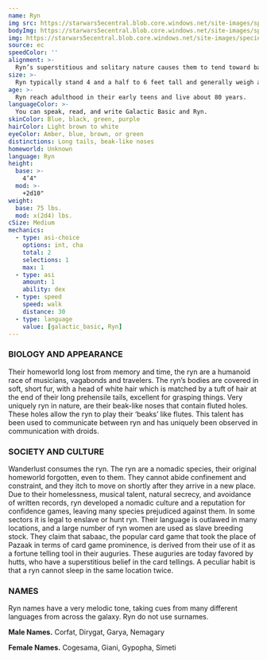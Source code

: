 ```yaml
---
name: Ryn
img src: https://starwars5ecentral.blob.core.windows.net/site-images/species/species_ryn.png
bodyImg: https://starwars5ecentral.blob.core.windows.net/site-images/species/species_ryn.png
img: https://starwars5ecentral.blob.core.windows.net/site-images/species/species_ryn.png
source: ec
speedColor: ''
alignment: >-
  Ryn’s superstitious and solitary nature causes them to tend toward balanced alignments, though there are exceptions.
size: >-
  Ryn typically stand 4 and a half to 6 feet tall and generally weigh about 120 lbs. Regardless of your position in that range, your size is Medium.
age: >-
  Ryn reach adulthood in their early teens and live about 80 years.
languageColor: >-
  You can speak, read, and write Galactic Basic and Ryn. 
skinColor: Blue, black, green, purple
hairColor: Light brown to white
eyeColor: Amber, blue, brown, or green
distinctions: Long tails, beak-like noses
homeworld: Unknown
language: Ryn
height:
  base: >-
    4’4"
  mod: >-
    +2d10"
weight:
  base: 75 lbs.
  mod: x(2d4) lbs.
cSize: Medium
mechanics:
  - type: asi-choice
    options: int, cha
    total: 2
    selections: 1
    max: 1
  - type: asi
    amount: 1
    ability: dex
  - type: speed
    speed: walk
    distance: 30
  - type: language
    value: [galactic_basic, Ryn]
---
```

### BIOLOGY AND APPEARANCE
Their homeworld long lost from memory and time, the ryn are a humanoid race of musicians, vagabonds and travelers. The ryn’s bodies are covered in soft, short fur, with a head of white hair which is matched by a tuft of hair at the end of their long prehensile tails, excellent for grasping things. Very uniquely ryn in nature, are their beak-like noses that contain fluted holes. These holes allow the ryn to play their ‘beaks’ like flutes. This talent has been used to communicate between ryn and has uniquely been observed in communication with droids.

### SOCIETY AND CULTURE
Wanderlust consumes the ryn. The ryn are a nomadic species, their original homeworld forgotten, even to them. They cannot abide confinement and constraint, and they itch to move on shortly after they arrive in a new place. Due to their homelessness, musical talent, natural secrecy, and avoidance of written records, ryn developed a nomadic culture and a reputation for confidence games, leaving many species prejudiced against them. In some sectors it is legal to enslave or hunt ryn. Their language is outlawed in many locations, and a large number of ryn women are used as slave breeding stock. They claim that sabaac, the popular card game that took the place of Pazaak in terms of card game prominence, is derived from their use of it as a fortune telling tool in their auguries. These auguries are today favored by hutts, who have a superstitious belief in the card tellings. A peculiar habit is that a ryn cannot sleep in the same location twice.

### NAMES
Ryn names have a very melodic tone, taking cues from many different languages from across the galaxy. Ryn do not use surnames.

__Male Names.__ Corfat, Dirygat, Garya, Nemagary

__Female Names.__ Cogesama, Giani, Gypopha, Simeti



    